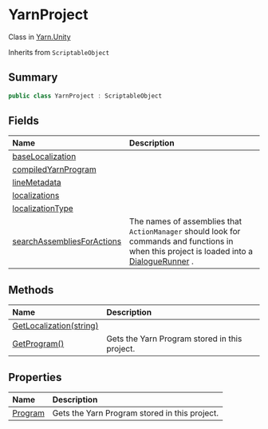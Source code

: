 # YarnProject

Class in [Yarn.Unity](/api/csharp/yarn.unity.md)

Inherits from `ScriptableObject`

## Summary



```csharp
public class YarnProject : ScriptableObject
```

## Fields

|Name|Description|
|:---|:---|
|[baseLocalization](/api/csharp/yarn.unity.yarnproject.baselocalization.md)||
|[compiledYarnProgram](/api/csharp/yarn.unity.yarnproject.compiledyarnprogram.md)||
|[lineMetadata](/api/csharp/yarn.unity.yarnproject.linemetadata.md)||
|[localizations](/api/csharp/yarn.unity.yarnproject.localizations.md)||
|[localizationType](/api/csharp/yarn.unity.yarnproject.localizationtype.md)||
|[searchAssembliesForActions](/api/csharp/yarn.unity.yarnproject.searchassembliesforactions.md)|The names of assemblies that  <code>ActionManager</code>  should look for commands and functions in when this project is loaded into a <a href="yarn.unity.dialoguerunner.md">DialogueRunner</a> .|

## Methods

|Name|Description|
|:---|:---|
|[GetLocalization(string)](/api/csharp/yarn.unity.yarnproject.getlocalization.md)||
|[GetProgram()](/api/csharp/yarn.unity.yarnproject.getprogram.md)|Gets the Yarn Program stored in this project.|

## Properties

|Name|Description|
|:---|:---|
|[Program](/api/csharp/yarn.unity.yarnproject.program.md)|Gets the Yarn Program stored in this project.|

